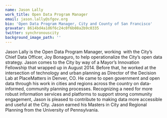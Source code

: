 ```yaml
---
name: Jason Lally
work_title: Open Data Program Manager
email: jason.lally@sfgov.org
bio: 'Open Data Program Manager, City and County of San Francisco'
gravatar: 8614bd4a1d6f6c24c0f6b08a2b9c0335
twitter: synchronouscity
background_image_path: ''
---
```



Jason Lally is the Open Data Program Manager, working &nbsp;with the City’s Chief Data Officer, Joy Bonaguro, to help operationalize the City’s open data strategy. Jason comes to the City by way of a Mayor’s Innovation Fellowship that wrapped up in August 2014. Before that, he worked at the intersection of technology and urban planning as Director of the Decision Lab at PlaceMatters in Denver, CO. He came to open government and open data through his work in cities and regions across the country on data-informed, community planning processes. Recognizing a need for more robust information services and platforms to support strong community engagement, Jason is pleased to contribute to making data more accessible and useful at the City. Jason earned his Masters in City and Regional Planning from the University of Pennsylvania.